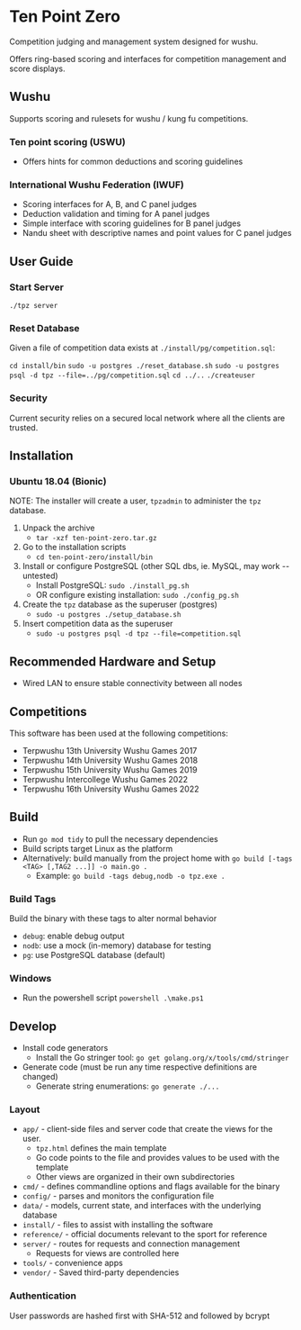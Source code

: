 # Ten Point Zero

Competition judging and management system designed for wushu.

Offers ring-based scoring and interfaces for competition management and score displays.

## Wushu

Supports scoring and rulesets for wushu / kung fu competitions.

### Ten point scoring (USWU)

- Offers hints for common deductions and scoring guidelines

### International Wushu Federation (IWUF)

- Scoring interfaces for A, B, and C panel judges
- Deduction validation and timing for A panel judges
- Simple interface with scoring guidelines for B panel judges
- Nandu sheet with descriptive names and point values for C panel judges

## User Guide

### Start Server

`./tpz server`

### Reset Database

Given a file of competition data exists at `./install/pg/competition.sql`:

`cd install/bin`
`sudo -u postgres ./reset_database.sh`
`sudo -u postgres psql -d tpz --file=../pg/competition.sql`
`cd ../..`
`./createuser`

### Security

Current security relies on a secured local network where all the clients are trusted.

## Installation

### Ubuntu 18.04 (Bionic)

NOTE: The installer will create a user, `tpzadmin` to administer the `tpz` database.

1. Unpack the archive
    - `tar -xzf ten-point-zero.tar.gz`
2. Go to the installation scripts
   - `cd ten-point-zero/install/bin`
3. Install or configure PostgreSQL (other SQL dbs, ie. MySQL, may work -- untested)
   - Install PostgreSQL: `sudo ./install_pg.sh`
   - OR configure existing installation: `sudo ./config_pg.sh`
4. Create the `tpz` database as the superuser (postgres)
   - `sudo -u postgres ./setup_database.sh`
5. Insert competition data as the superuser
   - `sudo -u postgres psql -d tpz --file=competition.sql`

## Recommended Hardware and Setup

- Wired LAN to ensure stable connectivity between all nodes

## Competitions

This software has been used at the following competitions:

- Terpwushu 13th University Wushu Games 2017
- Terpwushu 14th University Wushu Games 2018
- Terpwushu 15th University Wushu Games 2019
- Terpwushu Intercollege Wushu Games 2022
- Terpwushu 16th University Wushu Games 2022

## Build

- Run `go mod tidy` to pull the necessary dependencies
- Build scripts target Linux as the platform
- Alternatively: build manually from the project home with `go build [-tags <TAG> [,TAG2 ...]] -o main.go .`
  - Example: `go build -tags debug,nodb -o tpz.exe .`

### Build Tags

Build the binary with these tags to alter normal behavior

- `debug`: enable debug output
- `nodb`: use a mock (in-memory) database for testing
- `pg`: use PostgreSQL database (default)

### Windows

- Run the powershell script `powershell .\make.ps1`

## Develop

- Install code generators
  - Install the Go stringer tool: `go get golang.org/x/tools/cmd/stringer`
- Generate code (must be run any time respective definitions are changed)
  - Generate string enumerations: `go generate ./...`

### Layout

- `app/` - client-side files and server code that create the views for the user.
  - `tpz.html` defines the main template
  - Go code points to the file and provides values to be used with the template
  - Other views are organized in their own subdirectories
- `cmd/` - defines commandline options and flags available for the binary
- `config/` - parses and monitors the configuration file
- `data/` - models, current state, and interfaces with the underlying database
- `install/` - files to assist with installing the software
- `reference/` - official documents relevant to the sport for reference
- `server/` - routes for requests and connection management
  - Requests for views are controlled here
- `tools/` - convenience apps
- `vendor/` - Saved third-party dependencies

### Authentication

User passwords are hashed first with SHA-512 and followed by bcrypt
